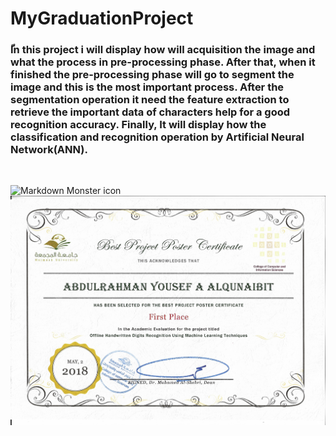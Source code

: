 # MyGraduationProject

<h3>ّIn this project i will display how will acquisition the image and what the process in pre-processing phase. After that, when it finished the pre-processing phase will go to segment the image and this is the most important process. After the segmentation operation it need the feature extraction to retrieve the important data of characters help for a good recognition accuracy. Finally, It will display how the classification and recognition operation by Artificial Neural Network(ANN).
</h3><br>

<img src="GP Poster.png"
     alt="Markdown Monster icon"
     style="float: left; margin-right: 10px;" />

<img src="FinalProject.jpg"
     alt="Markdown Monster icon"
     style="float: left; margin-right: 10px;" />
